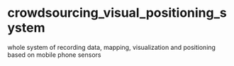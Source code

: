# crowdsourcing_visual_positioning_system
whole system of recording data, mapping, visualization and positioning based on mobile phone sensors
